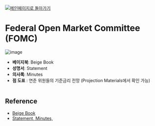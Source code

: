 [![메인페이지로 돌아가기](https://img.shields.io/badge/-blueviolet.svg)](https://github.com/juho-creator/Investing/blob/main/KR/README.md)


# Federal Open Market Committee (FOMC)
![image](https://github.com/juho-creator/Investing/assets/72856990/6152cadf-cf1a-4be2-904f-bdbda2e27c36)

- **베이지북**: Beige Book
- **성명서**: Statement
- **의사록**: Minutes
- **점 도표** : 연준 위원들의 기준금리 전망 (Projection Materials에서 확인 가능)
</br></br>




## Reference 
- [Beige Book](https://www.federalreserve.gov/monetarypolicy/publications/beige-book-default.htm)
- [Statement, Minutes,](https://www.federalreserve.gov/monetarypolicy/fomccalendars.htm)
